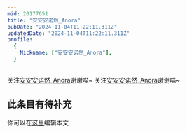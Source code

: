 ```yaml
---
mid: 20177651
title: "安安安诺然_Anora"
pubDate: "2024-11-04T11:22:11.311Z"
updatedDate: "2024-11-04T11:22:11.311Z"
profile:
  {
    Nickname: ["安安安诺然_Anora"],
  }
---
```


关注[安安安诺然_Anora](https://space.bilibili.com/20177651)谢谢喵~ 关注[安安安诺然_Anora](https://space.bilibili.com/20177651)谢谢喵~

## 此条目有待补充
你可以在[这里](https://github.com/Yuhanawa/VTuber.ICU/edit/master/src/content/v/安安安诺然_Anora/index.md)编辑本文
